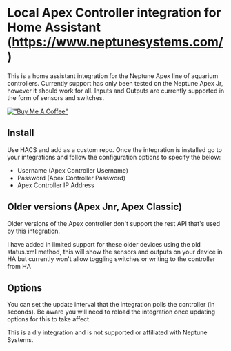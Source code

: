 # Local Apex Controller integration for Home Assistant (https://www.neptunesystems.com/)

This is a home assistant integration for the Neptune Apex line of aquarium controllers. Currently support has only been tested on the Neptune Apex Jr, however it should work for all. Inputs and Outputs are currently supported in the form of sensors and switches. 

[!["Buy Me A Coffee"](https://www.buymeacoffee.com/assets/img/custom_images/orange_img.png)](https://www.buymeacoffee.com/itchannel)

## Install
Use HACS and add as a custom repo. Once the integration is installed go to your integrations and follow the configuration options to specify the below:
- Username (Apex Controller Username)
- Password (Apex Controller Password)
- Apex Controller IP Address

## Older versions (Apex Jnr, Apex Classic)
Older versions of the Apex controller don't support the rest API that's used by this integration. 

I have added in limited support for these older devices using the old status.xml method, this will show the sensors and outputs on your device in HA but currently won't allow toggling switches or writing to the controller from HA

## Options
You can set the update interval that the integration polls the controller (in seconds). Be aware you will need to reload the integration once updating options for this to take affect. 


This is a diy integration and is not supported or affiliated with Neptune Systems.